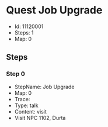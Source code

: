 # Quest Job Upgrade

- Id: 11120001
- Steps: 1
- Map: 0

## Steps

### Step 0
- StepName:  Job Upgrade
- Map:  0
- Trace:  
- Type:  talk
- Content:  visit
- Visit NPC 1102, Durta



